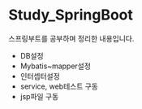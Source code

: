 # Study_SpringBoot
스프링부트를 공부하며 정리한 내용입니다.

* DB설정
* Mybatis~mapper설정
* 인터셉터설정
* service, web테스트 구동
* jsp파일 구동 
